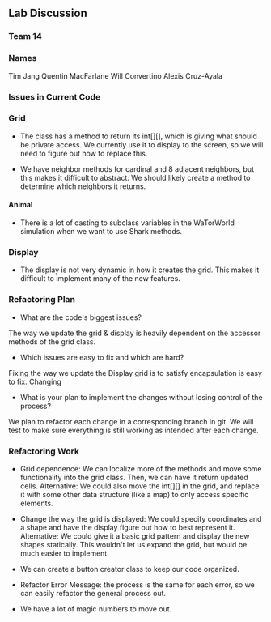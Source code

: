 ## Lab Discussion
### Team 14
### Names 
Tim Jang
Quentin MacFarlane
Will Convertino
Alexis Cruz-Ayala


### Issues in Current Code

### Grid
* The class has a method to return its int[][], which is giving what should be private access. 
We currently use it to display to the screen, so we will need to figure out how to replace this.

* We have neighbor methods for cardinal and 8 adjacent neighbors, but this makes it difficult to abstract.
We should likely create a method to determine which neighbors it returns.

#### Animal
* There is a lot of casting to subclass variables in the WaTorWorld simulation when we want to use Shark methods.

### Display
* The display is not very dynamic in how it creates the grid. This makes it difficult to implement many of the new
features.

### Refactoring Plan

* What are the code's biggest issues?

The way we update the grid & display is heavily dependent on the accessor methods of the grid class.

* Which issues are easy to fix and which are hard?

Fixing the way we update the Display grid is to satisfy encapsulation is easy to fix. 
Changing 

* What is your plan to implement the changes without losing control of the process?

We plan to refactor each change in a corresponding branch in git. We will test to make sure everything is still working as intended
after each change.

### Refactoring Work

* Grid dependence: We can localize more of the methods and move some functionality into the grid class. Then, we can have it return updated cells.
Alternative: We could also move the int[][] in the grid, and replace it with some other data structure (like a map) to only access specific elements.

* Change the way the grid is displayed: We could specify coordinates and a shape and have the display figure out how to best represent it.
Alternative: We could give it a basic grid pattern and display the new shapes statically. This wouldn't let us expand the grid, but
would be much easier to implement.

* We can create a button creator class to keep our code organized.

* Refactor Error Message: the process is the same for each error, so we can easily refactor the general process out.

* We have a lot of magic numbers to move out.